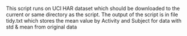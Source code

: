 This script runs on UCI HAR dataset which should be downloaded to the current or same directory as the script.
The output of the script is in file tidy.txt which stores the mean value by Activity and Subject for data with std & mean from original data
